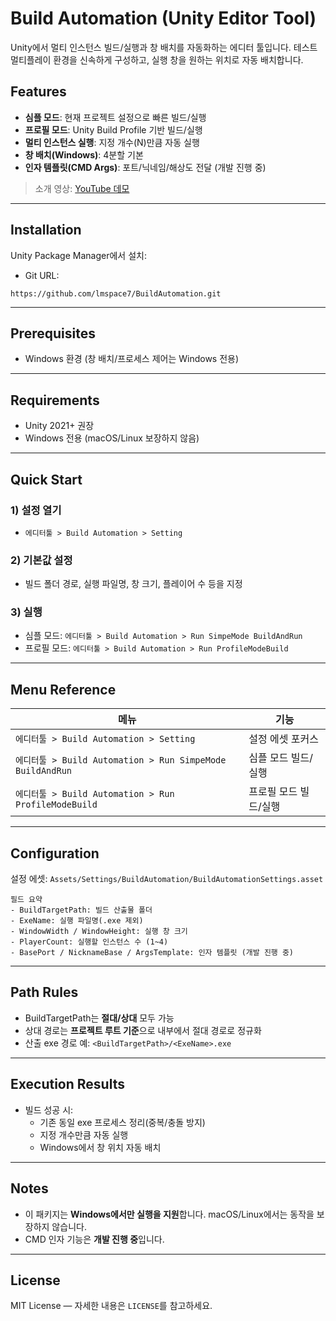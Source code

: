 # Build Automation (Unity Editor Tool)

Unity에서 멀티 인스턴스 빌드/실행과 창 배치를 자동화하는 에디터 툴입니다. 테스트 멀티플레이 환경을 신속하게 구성하고, 실행 창을 원하는 위치로 자동 배치합니다.

## Features

- **심플 모드**: 현재 프로젝트 설정으로 빠른 빌드/실행
- **프로필 모드**: Unity Build Profile 기반 빌드/실행
- **멀티 인스턴스 실행**: 지정 개수(N)만큼 자동 실행
- **창 배치(Windows)**: 4분할 기본
- **인자 템플릿(CMD Args)**: 포트/닉네임/해상도 전달 (개발 진행 중)

> 소개 영상: [YouTube 데모](https://www.youtube.com/watch?v=c9WRNfEV2D0)

---

## Installation

Unity Package Manager에서 설치:

- Git URL:

```text
https://github.com/lmspace7/BuildAutomation.git
```

---

## Prerequisites

- Windows 환경 (창 배치/프로세스 제어는 Windows 전용)

---

## Requirements

- Unity 2021+ 권장
- Windows 전용 (macOS/Linux 보장하지 않음)

---

## Quick Start

### 1) 설정 열기
- `에디터툴 > Build Automation > Setting`

### 2) 기본값 설정
- 빌드 폴더 경로, 실행 파일명, 창 크기, 플레이어 수 등을 지정

### 3) 실행
- 심플 모드: `에디터툴 > Build Automation > Run SimpeMode BuildAndRun`
- 프로필 모드: `에디터툴 > Build Automation > Run ProfileModeBuild`

---

## Menu Reference

| 메뉴 | 기능 |
| --- | --- |
| `에디터툴 > Build Automation > Setting` | 설정 에셋 포커스 |
| `에디터툴 > Build Automation > Run SimpeMode BuildAndRun` | 심플 모드 빌드/실행 |
| `에디터툴 > Build Automation > Run ProfileModeBuild` | 프로필 모드 빌드/실행 |

---

## Configuration

설정 에셋: `Assets/Settings/BuildAutomation/BuildAutomationSettings.asset`

```text
필드 요약
- BuildTargetPath: 빌드 산출물 폴더
- ExeName: 실행 파일명(.exe 제외)
- WindowWidth / WindowHeight: 실행 창 크기
- PlayerCount: 실행할 인스턴스 수 (1~4)
- BasePort / NicknameBase / ArgsTemplate: 인자 템플릿 (개발 진행 중)
```

---

## Path Rules

- BuildTargetPath는 **절대/상대** 모두 가능
- 상대 경로는 **프로젝트 루트 기준**으로 내부에서 절대 경로로 정규화
- 산출 exe 경로 예: `<BuildTargetPath>/<ExeName>.exe`

---

## Execution Results

- 빌드 성공 시:
  - 기존 동일 exe 프로세스 정리(중복/충돌 방지)
  - 지정 개수만큼 자동 실행
  - Windows에서 창 위치 자동 배치

---

## Notes

- 이 패키지는 **Windows에서만 실행을 지원**합니다. macOS/Linux에서는 동작을 보장하지 않습니다.
- CMD 인자 기능은 **개발 진행 중**입니다.

---

## License

MIT License — 자세한 내용은 `LICENSE`를 참고하세요.
